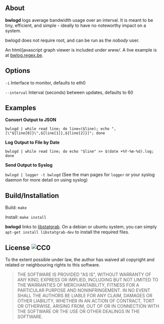 About
---------------
**bwlogd** logs average bandwidth usage over an interval. It is meant to be tiny, efficient, and simple - ideally to have no noteworthy impact on a system.

bwlogd does not require root, and can be run as the *nobody* user.

An html/javascript graph viewer is included under *www/*. A live example is at [bwlog.regex.be](http://bwlog.regex.be).

Options
---------------
`-i` Interface to monitor, defaults to eth0

`--interval` Interval (seconds) between updates, defaults to 60

Examples
---------------
**Convert Output to JSON**

`bwlogd | while read line; do line=($line); echo ",[\"${line[0]}\",${line[1]},${line[2]}]"; done`

**Log Output to File by Date**

`bwlogd | while read line; do echo "$line" >> $(date +%Y-%m-%d).log; done`

**Send Output to Syslog**

`bwlogd | logger -t bwlogd`
(See the man pages for `logger` or your syslog daemon for more detail on using syslog)

Build/Installation
---------------
Build: `make`

Install: `make install`

**bwlogd** links to [libstatgrab](https://github.com/i-scream/libstatgrab). On a debian or ubuntu system, you can simply `apt-get install libstatgrab-dev` to install the required files.


License ![CC0](https://i.creativecommons.org/p/zero/1.0/80x15.png)
---------------
To the extent possible under law, the author has waived all copyright and related or neighbouring rights to this software. 

>THE SOFTWARE IS PROVIDED "AS IS", WITHOUT WARRANTY OF ANY KIND, EXPRESS OR IMPLIED, INCLUDING BUT NOT LIMITED TO THE WARRANTIES OF MERCHANTABILITY, FITNESS FOR A PARTICULAR PURPOSE AND NONINFRINGEMENT. IN NO EVENT SHALL THE AUTHORS BE LIABLE FOR ANY CLAIM, DAMAGES OR OTHER LIABILITY, WHETHER IN AN ACTION OF CONTRACT, TORT OR OTHERWISE, ARISING FROM, OUT OF OR IN CONNECTION WITH THE SOFTWARE OR THE USE OR OTHER DEALINGS IN THE SOFTWARE.

